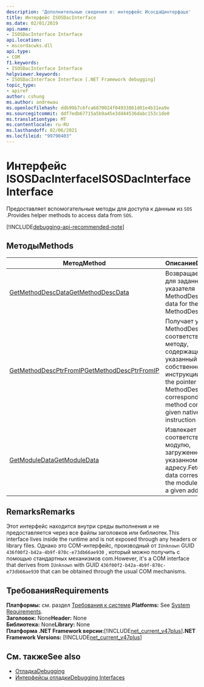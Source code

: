 ```yaml
---
description: 'Дополнительные сведения о: интерфейс ИсосдаЦинтерфаце'
title: Интерфейс ISOSDacInterface
ms.date: 02/01/2019
api.name:
- ISOSDacInterface Interface
api.location:
- mscordacwks.dll
api.type:
- COM
f1.keywords:
- ISOSDacInterface Interface
helpviewer.keywords:
- ISOSDacInterface Interface [.NET Framework debugging]
topic_type:
- apiref
author: cshung
ms.author: andrewau
ms.openlocfilehash: ddb99b7c6fca6870024f04933861d01e4b31ea9e
ms.sourcegitcommit: ddf7edb67715a5b9a45e3dd44536dabc153c1de0
ms.translationtype: MT
ms.contentlocale: ru-RU
ms.lasthandoff: 02/06/2021
ms.locfileid: "99790403"
---
```

# <a name="isosdacinterface-interface"></a><span data-ttu-id="ba2e3-103">Интерфейс ISOSDacInterface</span><span class="sxs-lookup"><span data-stu-id="ba2e3-103">ISOSDacInterface Interface</span></span>

<span data-ttu-id="ba2e3-104">Предоставляет вспомогательные методы для доступа к данным из `SOS` .</span><span class="sxs-lookup"><span data-stu-id="ba2e3-104">Provides helper methods to access data from `SOS`.</span></span>

[!INCLUDE[debugging-api-recommended-note](../../../../includes/debugging-api-recommended-note.md)]

## <a name="methods"></a><span data-ttu-id="ba2e3-105">Методы</span><span class="sxs-lookup"><span data-stu-id="ba2e3-105">Methods</span></span>

| <span data-ttu-id="ba2e3-106">Метод</span><span class="sxs-lookup"><span data-stu-id="ba2e3-106">Method</span></span>                                                                                                               | <span data-ttu-id="ba2e3-107">Описание</span><span class="sxs-lookup"><span data-stu-id="ba2e3-107">Description</span></span>                                                                                                                   |
| -------------------------------------------------------------------------------------------------------------------- | ----------------------------------------------------------------------------------------------------------------------------- |
| [<span data-ttu-id="ba2e3-108">GetMethodDescData</span><span class="sxs-lookup"><span data-stu-id="ba2e3-108">GetMethodDescData</span></span>](isosdacinterface-getmethoddescdata-method.md) | <span data-ttu-id="ba2e3-109">Возвращает данные для заданного указателя MethodDesc.</span><span class="sxs-lookup"><span data-stu-id="ba2e3-109">Gets the data for the given MethodDesc pointer.</span></span> |
| [<span data-ttu-id="ba2e3-110">GetMethodDescPtrFromIP</span><span class="sxs-lookup"><span data-stu-id="ba2e3-110">GetMethodDescPtrFromIP</span></span>](isosdacinterface-getmethoddescptrfromip-method.md) | <span data-ttu-id="ba2e3-111">Получает указатель MethodDesc, соответствующий методу, содержащему указанный адрес собственной инструкции.</span><span class="sxs-lookup"><span data-stu-id="ba2e3-111">Retrieves the pointer of the MethodDesc corresponding the method containing the given native instruction address.</span></span> |
| [<span data-ttu-id="ba2e3-112">GetModuleData</span><span class="sxs-lookup"><span data-stu-id="ba2e3-112">GetModuleData</span></span>](isosdacinterface-getmoduledata-method.md)| <span data-ttu-id="ba2e3-113">Извлекает данные, соответствующие модулю, загруженному по указанному адресу.</span><span class="sxs-lookup"><span data-stu-id="ba2e3-113">Fetches the data corresponding to the module loaded at a given address.</span></span> |

## <a name="remarks"></a><span data-ttu-id="ba2e3-114">Remarks</span><span class="sxs-lookup"><span data-stu-id="ba2e3-114">Remarks</span></span>

<span data-ttu-id="ba2e3-115">Этот интерфейс находится внутри среды выполнения и не предоставляется через все файлы заголовков или библиотек.</span><span class="sxs-lookup"><span data-stu-id="ba2e3-115">This interface lives inside the runtime and is not exposed through any headers or library files.</span></span> <span data-ttu-id="ba2e3-116">Однако это COM-интерфейс, производный от `IUnknown` GUID `436f00f2-b42a-4b9f-870c-e73db66ae930` , который можно получить с помощью стандартных механизмов com.</span><span class="sxs-lookup"><span data-stu-id="ba2e3-116">However, it's a COM interface that derives from `IUnknown` with GUID `436f00f2-b42a-4b9f-870c-e73db66ae930` that can be obtained through the usual COM mechanisms.</span></span>

## <a name="requirements"></a><span data-ttu-id="ba2e3-117">Требования</span><span class="sxs-lookup"><span data-stu-id="ba2e3-117">Requirements</span></span>

<span data-ttu-id="ba2e3-118">**Платформы:** см. раздел [Требования к системе](../../get-started/system-requirements.md).</span><span class="sxs-lookup"><span data-stu-id="ba2e3-118">**Platforms:** See [System Requirements](../../get-started/system-requirements.md).</span></span>  
<span data-ttu-id="ba2e3-119">**Заголовок:** None</span><span class="sxs-lookup"><span data-stu-id="ba2e3-119">**Header:** None</span></span>  
<span data-ttu-id="ba2e3-120">**Библиотека:** None</span><span class="sxs-lookup"><span data-stu-id="ba2e3-120">**Library:** None</span></span>  
<span data-ttu-id="ba2e3-121">**Платформа .NET Framework версии:**[!INCLUDE[net_current_v47plus](../../../../includes/net-current-v47plus.md)]</span><span class="sxs-lookup"><span data-stu-id="ba2e3-121">**.NET Framework Versions:** [!INCLUDE[net_current_v47plus](../../../../includes/net-current-v47plus.md)]</span></span>

## <a name="see-also"></a><span data-ttu-id="ba2e3-122">См. также</span><span class="sxs-lookup"><span data-stu-id="ba2e3-122">See also</span></span>

- [<span data-ttu-id="ba2e3-123">Отладка</span><span class="sxs-lookup"><span data-stu-id="ba2e3-123">Debugging</span></span>](index.md)
- [<span data-ttu-id="ba2e3-124">Интерфейсы отладки</span><span class="sxs-lookup"><span data-stu-id="ba2e3-124">Debugging Interfaces</span></span>](debugging-interfaces.md)
